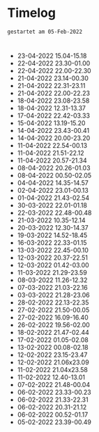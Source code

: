 # Timelog
`gestartet am 05-Feb-2022`

#
- 23-04-2022 15.04-15.18
- 22-04-2022 23.30-01.00
- 22-04-2022 22.00-22.30
- 21-04-2022 23.14-00.30
- 21-04-2022 22.31-23.11
- 21-04-2022 22.00-22.23
- 18-04-2022 23.08-23.58
- 18-04-2022 12.31-13.37
- 17-04-2022 22.42-03.33
- 15-04-2022 13.19-15.20
- 14-04-2022 23.43-00.41
- 14-04-2022 20.00-23.20
- 11-04-2022 22.54-00.13
- 11-04-2022 21.51-22.12
- 11-04-2022 20.57-21.34
- 08-04-2022 20.26-01.03
- 08-04-2022 00.50-02.05
- 04-04-2022 14.35-14.57
- 02-04-2022 23.01-00.13
- 01-04-2022 21.43-02.54
- 30-03-2022 22.01-01.18
- 22-03-2022 22.48-00.48
- 21-03-2022 10.35-12.14
- 20-03-2022 12.30-14.37
- 19-03-2022 14.52-18.45
- 16-03-2022 22.33-01.15
- 13-03-2022 22.45-00.10
- 12-03-2022 20.37-22.51
- 12-03-2022 01.42-03.00
- 11-03-2022 21.29-23.59
- 08-03-2022 11.26-12.32
- 07-03-2022 21.03-22.16
- 03-03-2022 21.28-23.06
- 28-02-2022 22.13-22.35
- 27-02-2022 21.50-00.05 
- 27-02-2022 16.09-16.40
- 26-02-2022 19.56-02.00
- 18-02-2022 21.47-02.44
- 17-02-2022 01.05-02.08 
- 13-02-2022 00.08-02.18
- 12-02-2022 23.15-23.47
- 12-02-2022 21.06x23.09 
- 11-02-2022 21.04x23.58
- 11-02-2022 12.40-13.01
- 07-02-2022 21.48-00.04
- 06-02-2022 23.33-00.23
- 06-02-2022 21.33-22.31
- 06-02-2022 20.31-21.12
- 06-02-2022 00.52-01.17
- 05-02-2022 23.39-00.49

